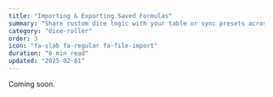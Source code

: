 ```yaml
---
title: "Importing & Exporting Saved Formulas"
summary: "Share custom dice logic with your table or sync presets across devices."
category: "dice-roller"
order: 3
icon: "fa-slab fa-regular fa-file-import"
duration: "6 min read"
updated: "2025-02-01"
---
```


Coming soon.
